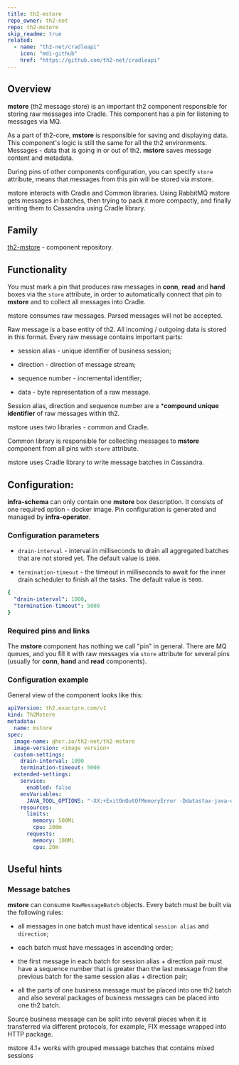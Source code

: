 ```yaml
---
title: th2-mstore
repo_owner: th2-net
repo: th2-mstore
skip_readme: true
related:
  - name: "th2-net/cradleapi"
    icon: "mdi-github"
    href: "https://github.com/th2-net/cradleapi"
---
```


## Overview

**mstore** (th2 message store) is an important th2 component responsible for storing raw messages into Cradle. This component has a pin for listening to messages via MQ.

As a part of th2-core, **mstore** is responsible for saving and displaying data. This component's logic is still the same for all the th2 environments. Messages - data that is going in or out of th2. **mstore** saves message content and metadata. 

During pins of other components configuration, you can specify `store` attribute, means that messages from this pin will be stored via mstore. 

mstore interacts with Cradle and Common libraries. Using RabbitMQ mstore gets messages in batches, then trying to pack it more compactly, and finally writing them to Cassandra using Cradle library.

## Family

 [th2-mstore](https://github.com/th2-net/th2-mstore) - component repository.

## Functionality

You must mark a pin that produces raw messages in **conn**, **read** and **hand** boxes via the `store` attribute, in order to automatically connect that pin to **mstore** and to collect all messages into Cradle.

mstore consumes raw messages. Parsed messages will not be accepted. 

Raw message is a base entity of th2. All incoming / outgoing data is stored in this format. Every raw message contains important parts:​

- session alias - unique identifier of business session;

- direction - direction of message stream;

- sequence number - incremental identifier;

- data - byte representation of a raw message.

Session alias, direction and sequence number are a ***compound unique identifier** of raw messages within th2.

mstore uses two libraries - common and <term term="Cradle">Cradle</term>.

Common library is responsible for collecting messages to **mstore** component from all pins with `store` attribute.

mstore uses Cradle library to write message batches in Cassandra.

## Configuration:

**infra-schema** can only contain one **mstore** box description. It consists of one required option - docker image. Pin configuration is generated and managed by **infra-operator**.

### Configuration parameters

- `drain-interval` - interval in milliseconds to drain all aggregated batches that are not stored yet. The default value is `1000`.

- `termination-timeout` - the timeout in milliseconds to await for the inner drain scheduler to finish all the tasks. The default value is `5000`.

```yaml
{
  "drain-interval": 1000,
  "termination-timeout": 5000
}
```

### Required pins and links

The **mstore** component has nothing we call "pin" in general. There are MQ queues, and you fill it with raw messages via `store` attribute for several pins (usually for **conn**, **hand** and **read** components).

### Configuration example

General view of the component looks like this:

```yaml
apiVersion: th2.exactpro.com/v1
kind: Th2Mstore
metadata:
  name: mstore
spec:
  image-name: ghcr.io/th2-net/th2-mstore
  image-version: <image version>
  custom-settings:
    drain-interval: 1000
    termination-timeout: 5000
  extended-settings:
    service:
      enabled: false
    envVariables:
      JAVA_TOOL_OPTIONS: "-XX:+ExitOnOutOfMemoryError -Ddatastax-java-driver.advanced.connection.init-query-timeout=\"5000 milliseconds\""
    resources:
      limits:
        memory: 500Mi
        cpu: 200m
      requests:
        memory: 100Mi
        cpu: 20m
```

## Useful hints

### Message batches

**mstore** can consume `RawMessageBatch` objects. Every batch must be built via the following rules:

- all messages in one batch must have identical `session alias` and `direction`;

- each batch must have messages in ascending order;

- the first message in each batch for session alias + direction pair must have a sequence number that is greater than the last message from the previous batch for the same session alias + direction pair;

- all the parts of one business message must be placed into one th2 batch and also several packages of business messages can be placed into one th2 batch.

<notice note>

Source business message can be split into several pieces when it is transferred via different protocols, for example, FIX message wrapped into HTTP package.

</notice>

<notice note>

mstore 4.1+ works with grouped message batches that contains mixed sessions

</notice>
